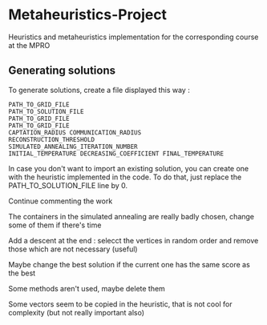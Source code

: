 # Metaheuristics-Project
Heuristics and metaheuristics implementation for the corresponding course at the MPRO

## Generating solutions
To generate solutions, create a file displayed this way :

```
PATH_TO_GRID_FILE
PATH_TO_SOLUTION_FILE
PATH_TO_GRID_FILE
PATH_TO_GRID_FILE
CAPTATION_RADIUS COMMUNICATION_RADIUS
RECONSTRUCTION_THRESHOLD
SIMULATED_ANNEALING_ITERATION_NUMBER
INITIAL_TEMPERATURE DECREASING_COEFFICIENT FINAL_TEMPERATURE
```

In case you don't want to import an existing solution, you can create one with the heuristic implemented in the code. To do that, just replace the PATH_TO_SOLUTION_FILE line by 0.

Continue commenting the work

The containers in the simulated annealing are really badly chosen, change some of them if there's time

Add a descent at the end : selecct the vertices in random order and remove those which are not necessary (useful)

Maybe change the best solution if the current one has the same score as the best

Some methods aren't used, maybe delete them

Some vectors seem to be copied in the heuristic, that is not cool for complexity (but not really important also)